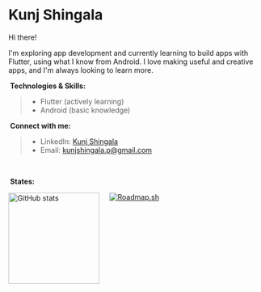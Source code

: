 # Kunj Shingala

Hi there! 

I'm exploring app development and currently learning to build apps with Flutter, using what I know from Android. I love making useful and creative apps, and I'm always looking to learn more.

**️ Technologies & Skills:**

>- Flutter (actively learning)
>- Android (basic knowledge)

**️ Connect with me:**

>- LinkedIn: [Kunj Shingala](https://www.linkedin.com/in/kunjshingala03/)
>- Email: kunjshingala.p@gmail.com

<br>

**️ States:**

<div style="display:flex; gap:20px; flex-wrap:wrap;">
    <a href="https://github.com/Kunjshingala">
        <img height="180em" src="https://github-readme-stats-eight-theta.vercel.app/api/top-langs/?username=Kunjshingala&>layout=compact&langs_count=8&theme=algolia" alt="GitHub stats">
    </a>
    <a href="https://roadmap.sh/flutter?s=6459d8dff3d9ecfa51d82f3b">
        <img src="https://api.roadmap.sh/v1-badge/wide/6459d8dff3d9ecfa51d82f3b?variant=dark&roadmaps=flutter" alt="Roadmap.sh">
    </a>
</div>
